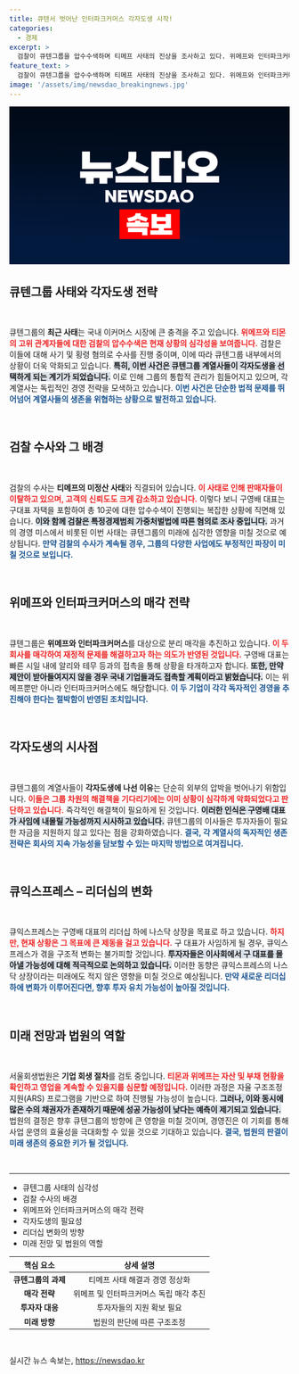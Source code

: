 ```yaml
---
title: 큐텐서 벗어난 인터파크커머스 각자도생 시작!
categories:
  - 경제
excerpt: >
  검찰이 큐텐그룹을 압수수색하며 티메프 사태의 진상을 조사하고 있다. 위메프와 인터파크커머스는 생존을 위한 분리 매각에 나섰고, 내부 리더십 위기도 고조되고 있다. 이제 티메프의 미래는 불확실.
feature_text: >
  검찰이 큐텐그룹을 압수수색하며 티메프 사태의 진상을 조사하고 있다. 위메프와 인터파크커머스는 생존을 위한 분리 매각에 나섰고, 내부 리더십 위기도 고조되고 있다. 이제 티메프의 미래는 불확실.
image: '/assets/img/newsdao_breakingnews.jpg'
---
```


<p><img src="/assets/img/newsdao_breakingnews.jpg" alt="pcversion 속보" /></p>

<h2 data-ke-size="size26">큐텐그룹 사태와 각자도생 전략</h2>

<p data-ke-size="size16">&nbsp;</p>

<p>큐텐그룹의 <strong>최근 사태</strong>는 국내 이커머스 시장에 큰 충격을 주고 있습니다. <b><span style="color: #ee2323;">위메프와 티몬의 고위 관계자들에 대한 검찰의 압수수색은 현재 상황의 심각성을 보여줍니다.</span></b> 검찰은 이들에 대해 사기 및 횡령 혐의로 수사를 진행 중이며, 이에 따라 큐텐그룹 내부에서의 상황이 더욱 악화되고 있습니다. <b><span style="background-color: #21538527;">특히, 이번 사건은 큐텐그룹 계열사들이 각자도생을 선택하게 되는 계기가 되었습니다.</span></b> 이로 인해 그룹의 통합적 관리가 힘들어지고 있으며, 각 계열사는 독립적인 경영 전략을 모색하고 있습니다. <b><span style="color: #1a5490;">이번 사건은 단순한 법적 문제를 뛰어넘어 계열사들의 생존을 위협하는 상황으로 발전하고 있습니다.</span></b></p>

<p data-ke-size="size16">&nbsp;</p>

<h2 data-ke-size="size26">검찰 수사와 그 배경</h2>

<p data-ke-size="size16">&nbsp;</p>

<p>검찰의 수사는 <strong>티메프의 미정산 사태</strong>와 직결되어 있습니다. <b><span style="color: #ee2323;">이 사태로 인해 판매자들이 이탈하고 있으며, 고객의 신뢰도도 크게 감소하고 있습니다.</span></b> 이렇다 보니 구영배 대표는 구대표 자택을 포함하여 총 10곳에 대한 압수수색이 진행되는 복잡한 상황에 직면해 있습니다. <b><span style="background-color: #21538527;">이와 함께 검찰은 특정경제범죄 가중처벌법에 따른 혐의로 조사 중입니다.</span></b> 과거의 경영 미스에서 비롯된 이번 사태는 큐텐그룹의 미래에 심각한 영향을 미칠 것으로 예상됩니다. <b><span style="color: #1a5490;">만약 검찰의 수사가 계속될 경우, 그룹의 다양한 사업에도 부정적인 파장이 미칠 것으로 보입니다.</span></b></p>

<p data-ke-size="size16">&nbsp;</p>

<h2 data-ke-size="size26">위메프와 인터파크커머스의 매각 전략</h2>

<p data-ke-size="size16">&nbsp;</p>

<p>큐텐그룹은 <strong>위메프와 인터파크커머스</strong>를 대상으로 분리 매각을 추진하고 있습니다. <b><span style="color: #ee2323;">이 두 회사를 매각하여 재정적 문제를 해결하고자 하는 의도가 반영된 것입니다.</span></b> 구영배 대표는 빠른 시일 내에 알리와 테무 등과의 접촉을 통해 상황을 타개하고자 합니다. <b><span style="background-color: #21538527;">또한, 만약 제안이 받아들여지지 않을 경우 국내 기업들과도 접촉할 계획이라고 밝혔습니다.</span></b> 이는 위메프뿐만 아니라 인터파크커머스에도 해당합니다. <b><span style="color: #1a5490;">이 두 기업이 각각 독자적인 경영을 추진해야 한다는 절박함이 반영된 조치입니다.</span></b></p>

<p data-ke-size="size16">&nbsp;</p>

<h2 data-ke-size="size26">각자도생의 시사점</h2>

<p data-ke-size="size16">&nbsp;</p>

<p>큐텐그룹의 계열사들이 <strong>각자도생에 나선 이유</strong>는 단순히 외부의 압박을 벗어나기 위함입니다. <b><span style="color: #ee2323;">이들은 그룹 차원의 해결책을 기다리기에는 이미 상황이 심각하게 악화되었다고 판단하고 있습니다.</span></b> 즉각적인 해결책이 필요하게 된 것입니다. <b><span style="background-color: #21538527;">이러한 인식은 구영배 대표가 사임에 내몰릴 가능성까지 시사하고 있습니다.</span></b> 큐텐그룹의 이사들은 투자자들이 필요한 자금을 지원하지 않고 있다는 점을 강화하였습니다. <b><span style="color: #1a5490;">결국, 각 계열사의 독자적인 생존 전략은 회사의 지속 가능성을 담보할 수 있는 마지막 방법으로 여겨집니다.</span></b></p>

<p data-ke-size="size16">&nbsp;</p>

<h2 data-ke-size="size26">큐익스프레스 – 리더십의 변화</h2>

<p data-ke-size="size16">&nbsp;</p>

<p>큐익스프레스는 구영배 대표의 리더십 하에 나스닥 상장을 목표로 하고 있습니다. <b><span style="color: #ee2323;">하지만, 현재 상황은 그 목표에 큰 제동을 걸고 있습니다.</span></b> 구 대표가 사임하게 될 경우, 큐익스프레스가 겪을 구조적 변화는 불가피할 것입니다. <b><span style="background-color: #21538527;">투자자들은 이사회에서 구 대표를 몰아낼 가능성에 대해 적극적으로 논의하고 있습니다.</span></b> 이러한 동향은 큐익스프레스의 나스닥 상장이라는 미래에도 적지 않은 영향을 미칠 것으로 예상됩니다. <b><span style="color: #1a5490;">만약 새로운 리더십 하에 변화가 이루어진다면, 향후 투자 유치 가능성이 높아질 것입니다.</span></b></p>

<p data-ke-size="size16">&nbsp;</p>

<h2 data-ke-size="size26">미래 전망과 법원의 역할</h2>

<p data-ke-size="size16">&nbsp;</p>

<p>서울회생법원은 <strong>기업 회생 절차</strong>를 검토 중입니다. <b><span style="color: #ee2323;">티몬과 위메프는 자산 및 부채 현황을 확인하고 영업을 계속할 수 있을지를 심문할 예정입니다.</span></b> 이러한 과정은 자율 구조조정 지원(ARS) 프로그램을 기반으로 하여 진행될 가능성이 높습니다. <b><span style="background-color: #21538527;">그러나, 이와 동시에 많은 수의 채권자가 존재하기 때문에 성공 가능성이 낮다는 예측이 제기되고 있습니다.</span></b> 법원의 결정은 향후 큐텐그룹의 방향에 큰 영향을 미칠 것이며, 경영진은 이 기회를 통해 사업 운영의 효율성을 극대화할 수 있을 것으로 기대하고 있습니다. <b><span style="color: #1a5490;">결국, 법원의 판결이 미래 생존의 중요한 키가 될 것입니다.</span></b></p>

<p data-ke-size="size16">&nbsp;</p>

<hr>

<ul>
  <li>큐텐그룹 사태의 심각성</li>
  <li>검찰 수사의 배경</li>
  <li>위메프와 인터파크커머스의 매각 전략</li>
  <li>각자도생의 필요성</li>
  <li>리더십 변화의 방향</li>
  <li>미래 전망 및 법원의 역할</li>
</ul>

<table>
  <thead>
    <tr>
      <th style="text-align: center;">핵심 요소</th>
      <th style="text-align: center;">상세 설명</th>
    </tr>
  </thead>
  <tbody>
    <tr>
      <td style="text-align: center; height: 17px;"><b>큐텐그룹의 과제</b></td>
      <td style="text-align: center; height: 17px;">티메프 사태 해결과 경영 정상화</td>
    </tr>
    <tr>
      <td style="text-align: center; height: 17px;"><b>매각 전략</b></td>
      <td style="text-align: center; height: 17px;">위메프 및 인터파크커머스 독립 매각 추진</td>
    </tr>
    <tr>
      <td style="text-align: center; height: 17px;"><b>투자자 대응</b></td>
      <td style="text-align: center; height: 17px;">투자자들의 지원 확보 필요</td>
    </tr>
    <tr>
      <td style="text-align: center; height: 17px;"><b>미래 방향</b></td>
      <td style="text-align: center; height: 17px;">법원의 판단에 따른 구조조정</td>
    </tr>
  </tbody>
</table>

<p data-ke-size="size16">&nbsp;</p>
실시간 뉴스 속보는, <a href="https://newsdao.kr" rel="dofollow">https://newsdao.kr</a>


